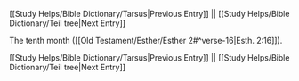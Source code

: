 [[Study Helps/Bible Dictionary/Tarsus|Previous Entry]]  ||  [[Study Helps/Bible Dictionary/Teil tree|Next Entry]]

 The tenth month ([[Old Testament/Esther/Esther 2#^verse-16|Esth. 2:16]]).

[[Study Helps/Bible Dictionary/Tarsus|Previous Entry]]  ||  [[Study Helps/Bible Dictionary/Teil tree|Next Entry]]